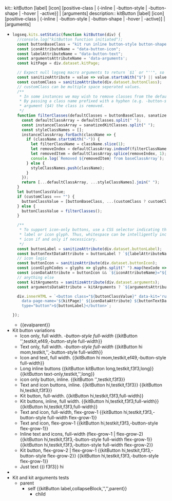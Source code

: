 kit:: kitButton [label] <kit-name> [icon] [positive-class | {-inline | -button-style | -button-shape | -hover | -active}] | [arguments]
description:: kitButton [label] <kit-name> [icon] [positive-class | {-inline | -button-style | -button-shape | -hover | -active}] | [arguments]

- ```javascript
  logseq.kits.setStatic(function kitButton(div) {
    //console.log("kitButton function initiated");
    const buttonBaseClass = "kit run inline button-style button-shape hover active";
    const iconAttributeName = "data-button-icon";
    const labelAttributeName = "data-button-text";
    const argumentsAttributeName = 'data-arguments';
    const kitPage = div.dataset.kitPage;
  
    // Expect null logseq macro arguments to return `$1` or "''", so filter to an empty string
    const sanitizeAttribute = value => value.startsWith("$") || value === "''" ? "" : value;
    const customClass = sanitizeAttribute(div.dataset.buttonClass);
    // customClass can be multiple space seperated values.
    /**
     * In some instances we may wish to remove classes from the default list of values.
     * By passing a class name prefixed with a hyphen (e.g. -button-style) to the class
     * argument ($4) the class is removed.
     */
    function filterClasses(defaultClasses = buttonBaseClass, sanatizedKitClasses = customClass) {
      const defaultClassArray = defaultClasses.split(" ");
      const instanceClassArray = sanatizedKitClasses.split(" ");
      const styleClassNames = [];
      instanceClassArray.forEach(className => {
        if (className.startsWith("-")) {
          let filterClassName = className.slice(1);
          let removeIndex = defaultClassArray.indexOf(filterClassName);
          let removedItem = defaultClassArray.splice(removeIndex, 1);
          console.log(`Removed ${removedItem} from baseClassArray`);
        } else {
          styleClassNames.push(className);
        }
      });
      return [...defaultClassArray, ...styleClassNames].join(" ");
    }
    let buttonClassValue;
    if (customClass === "") {
      buttonClassValue = [buttonBaseClass, ...(customClass ? customClass.split(" ") : [])].join(" ");
    } else {
      buttonClassValue = filterClasses();
    }
  
    /**
     * To support icon-only buttons, use a CSS selector indicating the presence of a text
     * label or icon glyph. Thus, whitespace can be intelligently included to pad text and 
     * icon if and only if necessicary.
     */
    const buttonLabel = sanitizeAttribute(div.dataset.buttonLabel);
    const buttonTextDataAttribute = buttonLabel ? `${labelAttributeName}="true"` : "";
    // icon logic
    const buttonIcon = sanitizeAttribute(div.dataset.buttonIcon);
    const iconGlyphCodes = glyphs => glyphs.split(" ").map(hexCode => `&#x${hexCode};`).join(" ");
    const iconDataAttribute = buttonIcon && `${iconAttributeName}="${iconGlyphCodes(buttonIcon)}"`;
    // anything else
    const kitArguments = sanitizeAttribute(div.dataset.arguments);
    const argumentsDataAttribute = kitArguments ? `${argumentsAttributeName}='${kitArguments}'` : "";
  
    div.innerHTML = `<button class="${buttonClassValue}" data-kit='runpage' data-kit-macro="kitButton"
      data-page-name='${kitPage}' ${iconDataAttribute} ${buttonTextDataAttribute} ${argumentsDataAttribute}
      type="button">${buttonLabel}</button>`;
  
  });
  ```
	- {{evalparent}}
- Kit button variations
	- Icon only, full width.
	  *-button-style full-width*
	  {{kitButton '',testkit,ef49,-button-style full-width}}
	- Text only, full width.
	  *-button-style full-width*
	  {{kitButton hi mom,testkit,'',-button-style full-width}}
	- Icon and text, full width.
	  {{kitButton hi mom,testkit,ef49,-button-style full-width}}
	- Long inline buttons
	  {{kitButton kitButton long,testkit,f3f3,long}} {{kitButton text-only,testkit,'',long}}
	- icon only button, inline. 
	  {{kitButton '',testkit,f3f3}}
	- Text and icon buttons, inline.
	  {{kitButton hi,testkit,f3f3}} {{kitButton hi,testkit,f3f3}}
	- Kit button, full-width.
	  {{kitButton hi,testkit,f3f3,full-width}}
	- Kit buttons, inline, full width.
	  {{kitButton hi,testkit,f3f3,full-width}} {{kitButton hi,testkit,f3f3,full-width}}
	- Text and icon, full-width, flex-grow-1
	  {{kitButton hi,testkit,f3f3,-button-style full-width flex-grow-1}}
	- Text and icon, flex-grow-1
	  {{kitButton hi,testkit,f3f3,-button-style flex-grow-1}}
	- Inline text and icons, full-width (flex-grow-1 | flex-grow-2)
	  {{kitButton hi,testkit,f3f3,-button-style full-width flex-grow-1}} {{kitButton hi,testkit,f3f3,-button-style full-width flex-grow-2}}
	- Kit button, flex-grow-2 | flex-grow-1
	  {{kitButton hi,testkit,f3f3,-button-style flex-grow-2}} {{kitButton hi,testkit,f3f3,-button-style flex-grow-1}}
	- Just text
	  {{i f3f3}} hi
-
- Kit and kit arguments tests
	- parent
		- self
		  {{kitButton label,collapseBlock,'','',parent}}
			- child